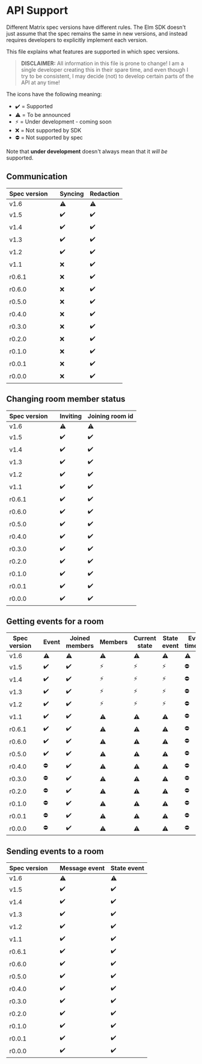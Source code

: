 # API Support

Different Matrix spec versions have different rules. The Elm SDK doesn't just assume that the spec remains the same in new versions, and instead requires developers to explicitly implement each version.

This file explains what features are supported in which spec versions.

> **DISCLAIMER:** All information in this file is prone to change! I am a single developer creating this in their spare time, and even though I try to be consistent, I may decide (not) to develop certain parts of the API at any time!

The icons have the following meaning:

- ✔️ = Supported
- ⚠️ = To be announced
- ⚡ = Under development - coming soon
- ❌ = Not supported by SDK
- ⛔ = Not supported by spec

Note that **under development** doesn't always mean that it _will be_ supported.

## Communication

| **Spec version** |   | Syncing | Redaction |
| ---------------- | - | ------- | --------- |
| v1.6   || ⚠️ | ⚠️ |
| v1.5   || ✔️ | ✔️ |
| v1.4   || ✔️ | ✔️ |
| v1.3   || ✔️ | ✔️ |
| v1.2   || ✔️ | ✔️ |
| v1.1   || ❌ | ✔️ |
| r0.6.1 || ❌ | ✔️ |
| r0.6.0 || ❌ | ✔️ |
| r0.5.0 || ❌ | ✔️ |
| r0.4.0 || ❌ | ✔️ |
| r0.3.0 || ❌ | ✔️ |
| r0.2.0 || ❌ | ✔️ |
| r0.1.0 || ❌ | ✔️ |
| r0.0.1 || ❌ | ✔️ |
| r0.0.0 || ❌ | ✔️ |

## Changing room member status

| **Spec version** |   | Inviting | Joining room id |
| ---------------- | - | -------- | --------------- |
| v1.6   || ⚠️ | ⚠️ |
| v1.5   || ✔️ | ✔️ |
| v1.4   || ✔️ | ✔️ |
| v1.3   || ✔️ | ✔️ |
| v1.2   || ✔️ | ✔️ |
| v1.1   || ✔️ | ✔️ |
| r0.6.1 || ✔️ | ✔️ |
| r0.6.0 || ✔️ | ✔️ |
| r0.5.0 || ✔️ | ✔️ |
| r0.4.0 || ✔️ | ✔️ |
| r0.3.0 || ✔️ | ✔️ |
| r0.2.0 || ✔️ | ✔️ |
| r0.1.0 || ✔️ | ✔️ |
| r0.0.1 || ✔️ | ✔️ |
| r0.0.0 || ✔️ | ✔️ |

## Getting events for a room

| **Spec version** | | Event | Joined members | Members | Current state | State event | Event at timestamp |
| ---------------- | - | ----- | -------------- | ------- | ------------ | ----------- | ------------------ |
| v1.6   || ⚠️ | ⚠️ | ⚠️ | ⚠️ | ⚠️ | ⚠️ |
| v1.5   || ✔️ | ✔️ | ⚡ | ⚡ | ⚡ | ⛔ |
| v1.4   || ✔️ | ✔️ | ⚡ | ⚡ | ⚡ | ⛔ |
| v1.3   || ✔️ | ✔️ | ⚡ | ⚡ | ⚡ | ⛔ |
| v1.2   || ✔️ | ✔️ | ⚡ | ⚡ | ⚡ | ⛔ |
| v1.1   || ✔️ | ✔️ | ⚠️ | ⚠️ | ⚠️ | ⛔ |
| r0.6.1 || ✔️ | ✔️ | ⚠️ | ⚠️ | ⚠️ | ⛔ |
| r0.6.0 || ✔️ | ✔️ | ⚠️ | ⚠️ | ⚠️ | ⛔ |
| r0.5.0 || ✔️ | ✔️ | ⚠️ | ⚠️ | ⚠️ | ⛔ |
| r0.4.0 || ⛔ | ✔️ | ⚠️ | ⚠️ | ⚠️ | ⛔ |
| r0.3.0 || ⛔ | ✔️ | ⚠️ | ⚠️ | ⚠️ | ⛔ |
| r0.2.0 || ⛔ | ✔️ | ⚠️ | ⚠️ | ⚠️ | ⛔ |
| r0.1.0 || ⛔ | ✔️ | ⚠️ | ⚠️ | ⚠️ | ⛔ |
| r0.0.1 || ⛔ | ✔️ | ⚠️ | ⚠️ | ⚠️ | ⛔ |
| r0.0.0 || ⛔ | ✔️ | ⚠️ | ⚠️ | ⚠️ | ⛔ |

## Sending events to a room

| **Spec version** |   | Message event | State event |
| ---------------- | - | ------------- | ----------- |
| v1.6   || ⚠️ | ⚠️ |
| v1.5   || ✔️ | ✔️ |
| v1.4   || ✔️ | ✔️ |
| v1.3   || ✔️ | ✔️ |
| v1.2   || ✔️ | ✔️ |
| v1.1   || ✔️ | ✔️ |
| r0.6.1 || ✔️ | ✔️ |
| r0.6.0 || ✔️ | ✔️ |
| r0.5.0 || ✔️ | ✔️ |
| r0.4.0 || ✔️ | ✔️ |
| r0.3.0 || ✔️ | ✔️ |
| r0.2.0 || ✔️ | ✔️ |
| r0.1.0 || ✔️ | ✔️ |
| r0.0.1 || ✔️ | ✔️ |
| r0.0.0 || ✔️ | ✔️ |
